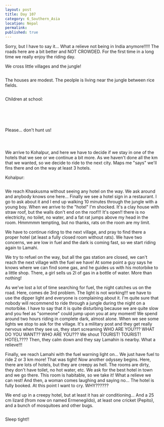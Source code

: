 ```yaml
---
layout: post
title: Day 107
category: 6_Southern_Asia
location: Nepal
permalink: 
published: true
---
```


Sorry, but I have to say it... What a relieve not being in India anymore!!!!! The roads here are a bit better and NOT CROWDED. For the first time in a long time we really enjoy the riding day. 

We cross little villages and the jungle!

<p><a
href="https://lh3.googleusercontent.com/ghCJS92jS2umRoy0gkaKazVvpx51IOgqqgCFHAVDf6-PewEWPn-RQNJBXxNUeSv8miIAtN4WtluXOqwicX5hdYGen4PifWkrJqKE3bswfqvU1LqTVyLT1A9e_MxAgo8iLfH35zjEwILjY2FG9Xl-XrJj7scyib0aSwXmFcBxpZhkGKZnMXz_GQ45w09YsZ_60J-LGUCHvo1j_-ti2Nf1852EHNP-ctYRtuQ7FMrg2V0ykCe86I9AVnMkB6s6V_1pkJnDEaydFM6jeJxrVx7iD6Tym3J-uzX0Y8erOwPp4wyeSwy53Es9yLh8Y-S8VJpKX7cGWn2FKqZ5s9RTNq2Ufvr-LA-D8bV6lYeUp5wRhRoIMMqFpjDkfzKqbPCXck4GCvATs-iKiwWj4TQfE-V34ooMWlu3bbdIX1l08TwG0-950r1uuqk8hUohhZOozuI5-fSq9CBR2bF1tsJHSAhHCruGGE_FWUh6AD-jG5fCU20SExWm2X04FmwR_OFcUa6NW7WPTYUL111WUPuua-PV6C0lXTRLn8osEQFZpfFuOOTlX7p1q0ZI46___fNrfiYcpD_YJQHdpei2rw_T8TmwcBTYp5gSqIlu70BYYCeGnvU7VbMUTEvFCKmtANQHEraiyZr3bUB9Ia_nKi0f3g2jtxd4JKNfF9CtsRmLas0TTWh0vANt4c3DoM0MyA=w836-h627-no"><img 
src="https://lh3.googleusercontent.com/ghCJS92jS2umRoy0gkaKazVvpx51IOgqqgCFHAVDf6-PewEWPn-RQNJBXxNUeSv8miIAtN4WtluXOqwicX5hdYGen4PifWkrJqKE3bswfqvU1LqTVyLT1A9e_MxAgo8iLfH35zjEwILjY2FG9Xl-XrJj7scyib0aSwXmFcBxpZhkGKZnMXz_GQ45w09YsZ_60J-LGUCHvo1j_-ti2Nf1852EHNP-ctYRtuQ7FMrg2V0ykCe86I9AVnMkB6s6V_1pkJnDEaydFM6jeJxrVx7iD6Tym3J-uzX0Y8erOwPp4wyeSwy53Es9yLh8Y-S8VJpKX7cGWn2FKqZ5s9RTNq2Ufvr-LA-D8bV6lYeUp5wRhRoIMMqFpjDkfzKqbPCXck4GCvATs-iKiwWj4TQfE-V34ooMWlu3bbdIX1l08TwG0-950r1uuqk8hUohhZOozuI5-fSq9CBR2bF1tsJHSAhHCruGGE_FWUh6AD-jG5fCU20SExWm2X04FmwR_OFcUa6NW7WPTYUL111WUPuua-PV6C0lXTRLn8osEQFZpfFuOOTlX7p1q0ZI46___fNrfiYcpD_YJQHdpei2rw_T8TmwcBTYp5gSqIlu70BYYCeGnvU7VbMUTEvFCKmtANQHEraiyZr3bUB9Ia_nKi0f3g2jtxd4JKNfF9CtsRmLas0TTWh0vANt4c3DoM0MyA=w836-h627-no" alt=""></a></p>

The houses are modest. The peolple is living near the jungle between rice fields.

<p><a
href="https://lh3.googleusercontent.com/2zzAcTWtNBwt7wqZM6Rvsi3RDGo9cxDCBAipECWS2Z57pf-ZYQ5N_IxPEHGHaMWHHMU20UNHY-0B5sWzlrf1csYCPywMk9fTydd2lp8rWpU18dqEZ0FLAZVF6Pl3Uz-dlbgDvbYs_RwIMf7qfQSEdLi-9PSrgqUQvdlEiM-QfjtxmbFdRY4FWzAupSTIlqm4vm8c0aoT5O7T7feSe9D3QBOuwb0vyMUP2giNo6DwZNDQDYSuAKSLalKOyMb71Ln_Db195IjKaB-fq3pKQqr7xB6nN_J8xlLvLc7kvPig-UPqZ8qggBiZSVCJSxOPQgPEkRCndE8QeLLbZsecO9SWxbS23egExwfcbebnl9o2dd_WUCPkYT9WTSnEdykmjPHZMztjrs341qOR0ELWbHtLRGzA4SrwWH7YmzRGOepCZklSPiTJlPiO2WPNC4bd985FhkuaP2gas4kH-iPxXy9e7Dvp3XjyRO0wYiJdZrMgzIOozQnELdiSPZWTwUoqVdFi5ovZQweuT0iuRjWPV1mH4f_m9WGpNAmtN7yDFgylR3Fd4S60HvIfGBbx7K6EFIAcGcmfNJkArCZkYBlfWtVvsMdw0AHAcVVtf0iWygAiVBy5hwmHlsh2cDtdMh2M8-D1MTTJBtejihjmUoBLfh7NrmclUh3Bxtm19U_XjKp16PrlerZ0DN0iZv2jgQ=w669-h502-no"><img 
src="https://lh3.googleusercontent.com/2zzAcTWtNBwt7wqZM6Rvsi3RDGo9cxDCBAipECWS2Z57pf-ZYQ5N_IxPEHGHaMWHHMU20UNHY-0B5sWzlrf1csYCPywMk9fTydd2lp8rWpU18dqEZ0FLAZVF6Pl3Uz-dlbgDvbYs_RwIMf7qfQSEdLi-9PSrgqUQvdlEiM-QfjtxmbFdRY4FWzAupSTIlqm4vm8c0aoT5O7T7feSe9D3QBOuwb0vyMUP2giNo6DwZNDQDYSuAKSLalKOyMb71Ln_Db195IjKaB-fq3pKQqr7xB6nN_J8xlLvLc7kvPig-UPqZ8qggBiZSVCJSxOPQgPEkRCndE8QeLLbZsecO9SWxbS23egExwfcbebnl9o2dd_WUCPkYT9WTSnEdykmjPHZMztjrs341qOR0ELWbHtLRGzA4SrwWH7YmzRGOepCZklSPiTJlPiO2WPNC4bd985FhkuaP2gas4kH-iPxXy9e7Dvp3XjyRO0wYiJdZrMgzIOozQnELdiSPZWTwUoqVdFi5ovZQweuT0iuRjWPV1mH4f_m9WGpNAmtN7yDFgylR3Fd4S60HvIfGBbx7K6EFIAcGcmfNJkArCZkYBlfWtVvsMdw0AHAcVVtf0iWygAiVBy5hwmHlsh2cDtdMh2M8-D1MTTJBtejihjmUoBLfh7NrmclUh3Bxtm19U_XjKp16PrlerZ0DN0iZv2jgQ=w669-h502-no" alt=""></a></p>

Children at school:

<p><a
href="https://lh3.googleusercontent.com/ygawT2WJy9uAiseHeRlpMRt9w-3DPSPuWosfT7Yrgul0XCn5njAJ4HA_4FDXbTR3L2myxacKqLoJQ91Ihlq9_ldMZq_U_NIOVw3wXJWe_YGDbPcsWwQXx0HrKGMQ_hJtFaUEtm0B0NNf-C7mTX2QSx548_nOgsrbN0qhi0Q2MqlLOEN31uZ6NoMKMCieGWC6pUY1keiJbZcMR4QM7xA_N0a6mrNrlAiqN6WwudhkrXgY4xIEODKLSH1pEHfvS51hr_WGDPSlLCHcuZCqv_Xt05GYj1WUMyBDMR2oWsxLFdpCrMqF_V5z5ceAKG1ajFnMzHsA7kLCRjUwmGIchQ6fyszr8lzEH3tHSFa483Q7ujjjJH3K8IBwWlEjlUoIHgh5aKLkuOoBNLEBoQKJL_RCz3T5xvjD0E4Om4j8iO3_LIJIDkfAf9jSXVMj7bBksGcSWC7udGs-j1oi-PeQhw7HgR_aTdpW6mnSV_9vhpmqbMjD8LDwJkySuthb8OHfbHN518xxx3k3aAaJZx9C7MwltavvKVwgufi-lt66_C2af_Mo5Tl2xOfiNr4fL_4AiWk_lSCH-XMQw3mIbyXw78eH4fXR6THgsU8StjJ6lDVSzLVPJhxlfLFBjZvEuxqytOs3ZSufhAzuFUaPwFbEXR4j5FpY-DqbDXAdNwQiIfwR_meBIxgPgZ4_eapFvA=w836-h627-no"><img 
src="https://lh3.googleusercontent.com/ygawT2WJy9uAiseHeRlpMRt9w-3DPSPuWosfT7Yrgul0XCn5njAJ4HA_4FDXbTR3L2myxacKqLoJQ91Ihlq9_ldMZq_U_NIOVw3wXJWe_YGDbPcsWwQXx0HrKGMQ_hJtFaUEtm0B0NNf-C7mTX2QSx548_nOgsrbN0qhi0Q2MqlLOEN31uZ6NoMKMCieGWC6pUY1keiJbZcMR4QM7xA_N0a6mrNrlAiqN6WwudhkrXgY4xIEODKLSH1pEHfvS51hr_WGDPSlLCHcuZCqv_Xt05GYj1WUMyBDMR2oWsxLFdpCrMqF_V5z5ceAKG1ajFnMzHsA7kLCRjUwmGIchQ6fyszr8lzEH3tHSFa483Q7ujjjJH3K8IBwWlEjlUoIHgh5aKLkuOoBNLEBoQKJL_RCz3T5xvjD0E4Om4j8iO3_LIJIDkfAf9jSXVMj7bBksGcSWC7udGs-j1oi-PeQhw7HgR_aTdpW6mnSV_9vhpmqbMjD8LDwJkySuthb8OHfbHN518xxx3k3aAaJZx9C7MwltavvKVwgufi-lt66_C2af_Mo5Tl2xOfiNr4fL_4AiWk_lSCH-XMQw3mIbyXw78eH4fXR6THgsU8StjJ6lDVSzLVPJhxlfLFBjZvEuxqytOs3ZSufhAzuFUaPwFbEXR4j5FpY-DqbDXAdNwQiIfwR_meBIxgPgZ4_eapFvA=w836-h627-no" alt=""></a></p>

<p><a
href="https://lh3.googleusercontent.com/1RNey27ycv23KCfOPXW769gmNGWuIP3FzHyqLGrghbW2Nz8d6YRffgi_3LsZ98Ob5JJe_qh-wYLikFZOgH8r5YO17hD-Wu1iAJUv5j8A45i1ittWvd4WYM7G7mAffLMfUdgawU7a9qocZaqxY4o9iiL0a24TQ4QqR01bSWJpKsvPBLyqeQUPERx7bB5rqssOYnpIzmml-JQEr1mYLuT0h1yIIECOoULrB3-F1kmfXLaK41_cehkjwPCKR8IeXS5OD1qe6wCOyHqgxAPXYQqt400gXrTMXQdXvmd9ailB1rNOJisZ4KQLiOi5qCATA1gTGt4mHkw4C_Qj_kMd2_A0gZEmve_uHveOrYBTqz4_7O8x1qZk88jn5zLQzsfbPiX9Qm6e9PYY__XmFsQUzr5mW--pgGQPE3PmlQ7zg5bG1xj5NcvepIK3ZAlMZRihSoyJWdFvCx20-I_jtndeLwcjbfW2llNEkzRPM1maDC4XDF3sYqICgl85fNS1tlXEoOAeapnU-XKkUDJHcyVAtszS698zAkgxlnNA-jnu3Xhu91-JvUTotxicSaHJf6U71JNbnugZfZp8H4sqSyuNyiX-0t824sOZfk71RXliaGItpstJHdaiFXUarPxM9LbB2qwkw6-oXEdFTdtEI5ZsErcSNYUbe51JjTHYNgIjFQIMw-jnFXS7XOMJsE_lqw=w836-h627-no"><img 
src="https://lh3.googleusercontent.com/1RNey27ycv23KCfOPXW769gmNGWuIP3FzHyqLGrghbW2Nz8d6YRffgi_3LsZ98Ob5JJe_qh-wYLikFZOgH8r5YO17hD-Wu1iAJUv5j8A45i1ittWvd4WYM7G7mAffLMfUdgawU7a9qocZaqxY4o9iiL0a24TQ4QqR01bSWJpKsvPBLyqeQUPERx7bB5rqssOYnpIzmml-JQEr1mYLuT0h1yIIECOoULrB3-F1kmfXLaK41_cehkjwPCKR8IeXS5OD1qe6wCOyHqgxAPXYQqt400gXrTMXQdXvmd9ailB1rNOJisZ4KQLiOi5qCATA1gTGt4mHkw4C_Qj_kMd2_A0gZEmve_uHveOrYBTqz4_7O8x1qZk88jn5zLQzsfbPiX9Qm6e9PYY__XmFsQUzr5mW--pgGQPE3PmlQ7zg5bG1xj5NcvepIK3ZAlMZRihSoyJWdFvCx20-I_jtndeLwcjbfW2llNEkzRPM1maDC4XDF3sYqICgl85fNS1tlXEoOAeapnU-XKkUDJHcyVAtszS698zAkgxlnNA-jnu3Xhu91-JvUTotxicSaHJf6U71JNbnugZfZp8H4sqSyuNyiX-0t824sOZfk71RXliaGItpstJHdaiFXUarPxM9LbB2qwkw6-oXEdFTdtEI5ZsErcSNYUbe51JjTHYNgIjFQIMw-jnFXS7XOMJsE_lqw=w836-h627-no" alt=""></a></p>

<p><a
href="https://lh3.googleusercontent.com/FdeKzkSVv_pd_wvZEupT_ArvghmeeJF3lNrkcWo5rDtYkun-DcrX_jjHSRrLcwC5e8zaK1rQUyZHIw5M-_gNQYPqKbcL4ZYbgTrcBlfxVQmb7Q4tIKG-yoQGy2tzVMZjGE981s4QspfXkQLrNZYWIbzSE8m7FS1MAfrDwiU6HUpwhkcXu7DpaEalZVcFdGJz8MyHzZm_rOM9NSsDniOui8oNkQRHG-GHvlZamrZluzyJ6XJe-fIG-ZpMEn8RW8EFRtcr0LYSeSzsSdzOFqO2DtizmFCASVfc_mAcUfPfFo01JKnVvellb8Chj8W-CIBeMtOovqK_eBO-mrNhUGCNRtz29ABh38TCDBNv93alWhnfqQc3uI4LdBk5jMMst_KqGDA3FM1JEXxpRPRG1wGmjfoerEcTqVRhq0qjH1Zf_HnOs1vmcZWVx6YyWnocz4RU4ySJGs68q-gRi8f23Xi5Q5vL6b0cPHDK-PT3sFFHtKsa0I-IE7RKkTRI9_xloOQzkAlw76XbYzka1uNohuKJZkvirJfuw0Rckj2VIUMoR_gbKhZP5S8wiOlf6ocKpLXv9UIauydo8ZmwpHnOXw4JMDMxw_pKR15wIdGw969jybXlTy74-z9qDuCJ1WbLeGfzHUqkXNKWlA8Bgftu95UY9bXRAMF-16JQ-Xep7O2vVmr0wauqn7E3A9IxJg=w471-h627-no"><img 
src="https://lh3.googleusercontent.com/FdeKzkSVv_pd_wvZEupT_ArvghmeeJF3lNrkcWo5rDtYkun-DcrX_jjHSRrLcwC5e8zaK1rQUyZHIw5M-_gNQYPqKbcL4ZYbgTrcBlfxVQmb7Q4tIKG-yoQGy2tzVMZjGE981s4QspfXkQLrNZYWIbzSE8m7FS1MAfrDwiU6HUpwhkcXu7DpaEalZVcFdGJz8MyHzZm_rOM9NSsDniOui8oNkQRHG-GHvlZamrZluzyJ6XJe-fIG-ZpMEn8RW8EFRtcr0LYSeSzsSdzOFqO2DtizmFCASVfc_mAcUfPfFo01JKnVvellb8Chj8W-CIBeMtOovqK_eBO-mrNhUGCNRtz29ABh38TCDBNv93alWhnfqQc3uI4LdBk5jMMst_KqGDA3FM1JEXxpRPRG1wGmjfoerEcTqVRhq0qjH1Zf_HnOs1vmcZWVx6YyWnocz4RU4ySJGs68q-gRi8f23Xi5Q5vL6b0cPHDK-PT3sFFHtKsa0I-IE7RKkTRI9_xloOQzkAlw76XbYzka1uNohuKJZkvirJfuw0Rckj2VIUMoR_gbKhZP5S8wiOlf6ocKpLXv9UIauydo8ZmwpHnOXw4JMDMxw_pKR15wIdGw969jybXlTy74-z9qDuCJ1WbLeGfzHUqkXNKWlA8Bgftu95UY9bXRAMF-16JQ-Xep7O2vVmr0wauqn7E3A9IxJg=w471-h627-no" alt=""></a></p>

<p><a
href="https://lh3.googleusercontent.com/TeZr_w8FhX-jee2IMx6lIkl5xqZff0KwoCdC-UbgBMrhLNKe7DMcT505nqKQN1Fjp0hQfm22ZZiDwxKcKR4ckWpxGP05BMqGivOwlY_yMZanJ6LcvrlqfW3cwjbTdjHHr9iCZWCwE3I6_tE0Bh0sgW21XheO8KcpF3QIHCNMfZXnNT96o65ua9u_ib_xHBYebqaIJNOEpZLIZMvYpM0n4EhgwY6SrdoXUeP0Vyw0Z3y8MLWJTzibrTJsfPtB2WtXoTgYWjrd3bA_lP-dhy89aRXNaGcIAt1Xd8JjoADTU6uVrfHnXu9L_t23bwITWimMOMpS6QzQS8cs9wFyzzb7HZf-ZASf0k6IzfOQs0Q6kf0RlM6D0Lv7Cx7OyTzbcyUrui6QMtAPvX1wdK5a9tkl7hme1S6nAi8qfuhI8Z0aw-A_yixO9lu35YG4Jpal-4CZRfXrBOWqCr1gJABq2-FYZCixjzjYB1LTkA7Oelzfw5Gpa2fcwwqZjt2xlRhg9m8RuIn4Aa3TV_45f7qhIlJfsxRVvIFrh8B3sZWidZwrOgIFjugJL0p3l42mc_BqLsxcdAqZOSx1yOd9Gaq7ZCvz3MfdtGdjOMZs_66S_I3Ar0W9E0-rrU62PJ_5IhPE1_qVkXXqj_BmLop84qVcB-PYPFzSUvsRWmpXWR0t4N2pSKE7WR0wHyOvlCKP5w=w836-h627-no"><img 
src="https://lh3.googleusercontent.com/TeZr_w8FhX-jee2IMx6lIkl5xqZff0KwoCdC-UbgBMrhLNKe7DMcT505nqKQN1Fjp0hQfm22ZZiDwxKcKR4ckWpxGP05BMqGivOwlY_yMZanJ6LcvrlqfW3cwjbTdjHHr9iCZWCwE3I6_tE0Bh0sgW21XheO8KcpF3QIHCNMfZXnNT96o65ua9u_ib_xHBYebqaIJNOEpZLIZMvYpM0n4EhgwY6SrdoXUeP0Vyw0Z3y8MLWJTzibrTJsfPtB2WtXoTgYWjrd3bA_lP-dhy89aRXNaGcIAt1Xd8JjoADTU6uVrfHnXu9L_t23bwITWimMOMpS6QzQS8cs9wFyzzb7HZf-ZASf0k6IzfOQs0Q6kf0RlM6D0Lv7Cx7OyTzbcyUrui6QMtAPvX1wdK5a9tkl7hme1S6nAi8qfuhI8Z0aw-A_yixO9lu35YG4Jpal-4CZRfXrBOWqCr1gJABq2-FYZCixjzjYB1LTkA7Oelzfw5Gpa2fcwwqZjt2xlRhg9m8RuIn4Aa3TV_45f7qhIlJfsxRVvIFrh8B3sZWidZwrOgIFjugJL0p3l42mc_BqLsxcdAqZOSx1yOd9Gaq7ZCvz3MfdtGdjOMZs_66S_I3Ar0W9E0-rrU62PJ_5IhPE1_qVkXXqj_BmLop84qVcB-PYPFzSUvsRWmpXWR0t4N2pSKE7WR0wHyOvlCKP5w=w836-h627-no" alt=""></a></p>

<p><a
href="https://lh3.googleusercontent.com/KTi2uV_KisCpiQ7poP2-_IiBu0gGHUUGjYQdJCBCysVOhZxEVnlzSsvbvofNU2KZ9bTxbx1b7DvZD5hxCfxmsr9RKwpcnQ-mi2M9ADK4ypXw1iL-PaUymf0MUyyyyQftsQLKDDy_x_d7nO2oHlIVH_goCudzYRmgq-uq3Xrz4fruixnIQO9Uym42o2Tm0-7Gq1MPAuEqRVC_ptrFFReWf0SFP0ww4ureid3bo48m2JSckxmJDkT_wY5VBlnnR7HOmpAtfsu92OBaBMm7bFDzR9ZGOcd-zETkSOLHXj1T4hNz5JA4ozKpQsoYBYWKtu3nUAO1T11AhuaWuVlLw3HqorLhc9Yrx5C4ME48aYEa7TP6RCBmplJ1ligGOl_JuguEAWNQ0ByQM31zD_-SMJkZinymmVfSkLcRUEAaq49m34zuIbF3Y8C14z-37FL_tSVRIypJZZrRN98BZBL3FXpw5k-99VGtxVxfv0GL7AY5muowwdhfRB3sYOVe-y9W1i_rjBJQ8SIyhnrpFZUUuZUwRvKPVuqO4A1hDgAwTd2vcVDcmlDyRyRt_G4MNgcfYReQZBUdUO1T7Vd_nMmzTEhjMBX8_7V2x9qgFrUjXG4v5zOBE3glPp8Pv5MUHCYpSKZLjKGKkQUD9_63bNqq8IEYCDQFS7uaeR1x1T_WIYkX1yvzoE_Md22vmKhz2Q=w836-h627-no"><img 
src="https://lh3.googleusercontent.com/KTi2uV_KisCpiQ7poP2-_IiBu0gGHUUGjYQdJCBCysVOhZxEVnlzSsvbvofNU2KZ9bTxbx1b7DvZD5hxCfxmsr9RKwpcnQ-mi2M9ADK4ypXw1iL-PaUymf0MUyyyyQftsQLKDDy_x_d7nO2oHlIVH_goCudzYRmgq-uq3Xrz4fruixnIQO9Uym42o2Tm0-7Gq1MPAuEqRVC_ptrFFReWf0SFP0ww4ureid3bo48m2JSckxmJDkT_wY5VBlnnR7HOmpAtfsu92OBaBMm7bFDzR9ZGOcd-zETkSOLHXj1T4hNz5JA4ozKpQsoYBYWKtu3nUAO1T11AhuaWuVlLw3HqorLhc9Yrx5C4ME48aYEa7TP6RCBmplJ1ligGOl_JuguEAWNQ0ByQM31zD_-SMJkZinymmVfSkLcRUEAaq49m34zuIbF3Y8C14z-37FL_tSVRIypJZZrRN98BZBL3FXpw5k-99VGtxVxfv0GL7AY5muowwdhfRB3sYOVe-y9W1i_rjBJQ8SIyhnrpFZUUuZUwRvKPVuqO4A1hDgAwTd2vcVDcmlDyRyRt_G4MNgcfYReQZBUdUO1T7Vd_nMmzTEhjMBX8_7V2x9qgFrUjXG4v5zOBE3glPp8Pv5MUHCYpSKZLjKGKkQUD9_63bNqq8IEYCDQFS7uaeR1x1T_WIYkX1yvzoE_Md22vmKhz2Q=w836-h627-no" alt=""></a></p>

Please... don't hunt us!

<p><a
href="https://lh3.googleusercontent.com/Qxj-xAejZ9ndu0c9j2HmEWBdefkHsq69WKQVq786zdfY-QmOH1IDLBjszLzcYseNDoC_hAD5zEq1_8Wg1Ea-4Xz7s2lFIoDGqtRf58uxRxoLBejVri1-nTu75iOx3eX1cOsW6x8qWQG4PutrbQdKfT7E4MZtiT73Ytd2xHG6v6qg1hRh3BbI_nkVImKRuhOYoFhkX1YV5AuFgpHOyhtQvlbVEJ_2kmhD6SBgxuLz84u1gAwHo_SOtK78hKW5CggVi3c-60KPt7H0evz7xs7Zr5iaAcaQm8hoyPzj8y2rPBgP2ceJToxD0uFEpjcSJfdliAEtkJKk2fyXyJ6isq7ZWgsMcctZFnRcFrLittcOoV-9cR0HE9qTUEsCF4eYkYWzLDKz9ltiwh6asDJFFW2Yr2ZBA4mdDLyB8K9MICq6QXh0yobfq3TVJc-wySn0_LJg2xQe4-JlB-AxICeajPv97KStgF0EN0JK3QrIMdemWxsL_vpN_tEtKWBKujYFynFWZsaKHtKOcteU65AX7NZEKMpwtACHV7h8gGaofKYqHLEHSKFhTkdX7rKUZGz26jFsPUZU0BNnAmh85xa3f6_8Aes-XuqV4FwdxBj6rGl7nI7sh02LleKlTQmfcFj1ceCUJ-NvA8-7AVuTAk41PkbxNwiKpCMhz9W4U3m49hT7GWng496m65UEz3pkbg=w669-h502-no"><img 
src="https://lh3.googleusercontent.com/Qxj-xAejZ9ndu0c9j2HmEWBdefkHsq69WKQVq786zdfY-QmOH1IDLBjszLzcYseNDoC_hAD5zEq1_8Wg1Ea-4Xz7s2lFIoDGqtRf58uxRxoLBejVri1-nTu75iOx3eX1cOsW6x8qWQG4PutrbQdKfT7E4MZtiT73Ytd2xHG6v6qg1hRh3BbI_nkVImKRuhOYoFhkX1YV5AuFgpHOyhtQvlbVEJ_2kmhD6SBgxuLz84u1gAwHo_SOtK78hKW5CggVi3c-60KPt7H0evz7xs7Zr5iaAcaQm8hoyPzj8y2rPBgP2ceJToxD0uFEpjcSJfdliAEtkJKk2fyXyJ6isq7ZWgsMcctZFnRcFrLittcOoV-9cR0HE9qTUEsCF4eYkYWzLDKz9ltiwh6asDJFFW2Yr2ZBA4mdDLyB8K9MICq6QXh0yobfq3TVJc-wySn0_LJg2xQe4-JlB-AxICeajPv97KStgF0EN0JK3QrIMdemWxsL_vpN_tEtKWBKujYFynFWZsaKHtKOcteU65AX7NZEKMpwtACHV7h8gGaofKYqHLEHSKFhTkdX7rKUZGz26jFsPUZU0BNnAmh85xa3f6_8Aes-XuqV4FwdxBj6rGl7nI7sh02LleKlTQmfcFj1ceCUJ-NvA8-7AVuTAk41PkbxNwiKpCMhz9W4U3m49hT7GWng496m65UEz3pkbg=w669-h502-no" alt=""></a></p>

<p><a
href="https://lh3.googleusercontent.com/miwoe5RCjmPXklS_DjX7z_hkdlRl1QDDA1774lRKFRutEZe8QeCM0666EbrIkqZguwCEpIjJqg14GZbZ12Fbc3uRan-2UL9a5ov4EuCrvpo-MxeVNxWoD47Qi5gOWg9sFXEQvk9nMGWmAkEjpSkewGSSwQguq-0JuvC8Nj2MAoeN_Jg7ZdcBYRabyW1On2n0DbXEdzKfr7k8kgKpWi3FqseOYGHCLwFv_52CP-iItAZ-iNBWDoj5DWUIHgHB7aZ6TVrd9c4KZlxZlBWmaN7T4VQNDSR9SDxdIGJzjQjZO4mbp1s9p0fWEiQX-c4YsS3ya30MYGxyRPrRPLJUIibAknHaAE_wN-yiQKx8Wh7Mg5D2pBGGKchgJ6mPcMkfNgnSY4CzOihvAl9woIRdLurfX-8XqTI9FlLB1fHNAEuAowt9oJe1c8yxTTFA40VaiqLYzNCUnsb_KuLJZIkvZimxcErfVMyRGwoAXu-sQj7LinZD3FjIZvsQ0FLYQ8kR4D1yn3Ew5rA6drhbaxj4Rr6O3ZSffXPxYE53eGL2lh5lw_IScUSG03BXTGpJFGiYjARjMCcKSjQZvMLyx_RZaLQTDaskQ-fKcwuTZJUfotc_AQg14alefPg70KJrinWHKRVGJnNn_boHlK4AvAV_yTppR19_VDTezRWgB_kk_GReDAxvp03LJsesHfFAxg=w836-h627-no"><img 
src="https://lh3.googleusercontent.com/miwoe5RCjmPXklS_DjX7z_hkdlRl1QDDA1774lRKFRutEZe8QeCM0666EbrIkqZguwCEpIjJqg14GZbZ12Fbc3uRan-2UL9a5ov4EuCrvpo-MxeVNxWoD47Qi5gOWg9sFXEQvk9nMGWmAkEjpSkewGSSwQguq-0JuvC8Nj2MAoeN_Jg7ZdcBYRabyW1On2n0DbXEdzKfr7k8kgKpWi3FqseOYGHCLwFv_52CP-iItAZ-iNBWDoj5DWUIHgHB7aZ6TVrd9c4KZlxZlBWmaN7T4VQNDSR9SDxdIGJzjQjZO4mbp1s9p0fWEiQX-c4YsS3ya30MYGxyRPrRPLJUIibAknHaAE_wN-yiQKx8Wh7Mg5D2pBGGKchgJ6mPcMkfNgnSY4CzOihvAl9woIRdLurfX-8XqTI9FlLB1fHNAEuAowt9oJe1c8yxTTFA40VaiqLYzNCUnsb_KuLJZIkvZimxcErfVMyRGwoAXu-sQj7LinZD3FjIZvsQ0FLYQ8kR4D1yn3Ew5rA6drhbaxj4Rr6O3ZSffXPxYE53eGL2lh5lw_IScUSG03BXTGpJFGiYjARjMCcKSjQZvMLyx_RZaLQTDaskQ-fKcwuTZJUfotc_AQg14alefPg70KJrinWHKRVGJnNn_boHlK4AvAV_yTppR19_VDTezRWgB_kk_GReDAxvp03LJsesHfFAxg=w836-h627-no" alt=""></a></p>

<p><a
href="https://lh3.googleusercontent.com/SnJc3zUP4P1u1M82DaG0bqBDjLsgN2xAgthPeaLmE6K2d5nAqrA9VoSyR2jx8vMK7yMPFeN03TT0XcjKqDjQpbrzUP9ylV_KN7ZLGqX9tN9vmofktyQeu2VrhMmZ3cAQoFi2xgGy9wFYBMafpmsXOkVOUdRnSK97OJ5ABHKyJGLcpGCjLZTqhFcLfKUP-sjMGA5VIGeAh2ruKBRnoWf_q2WUAWYnGuHp3UutWwalI2GuHRFJv2HzlF0_igS0p-eXnBOP_QRzmqX2dLj51TEGEUsFl9exF-W9jycTF7ctcfBMJQ4rrWzX5iXS5jRqDSlcElmGw_uMhO6Ojrb-rTCDypZV-Gj7RejCsMqnUaGYutkJjguyNDhKK-siC-JMB1PzJoH9j-AmESIEYviBgqAa9rgPxnkeTz6lV3ygFhpBk_Q1mRaStsmIGt6yOOlyYbDwIEKZmJZDt28x4VpYYY1LLmHJGGUWYP3vLrg_hAWFvDCN458sQ05IH8YYwGSNdRBLbQH8goyZteTdDWqzU4L9Q0bftB-WdzxSBA9xZWfW85VISoHKC6V5PIn89iCRDw-qg4IrCKtLpQUoDHdCPpOAfhJfLKxBhm0j_5lDv6tnelqWFSpPl_d38dC-Km7Gpq2aHZtslyMSFCFtR7NWPXlrVrbdVd8jqg-9RxHQDFKW0HkjIDwYGb4OTL6NFA=w836-h627-no"><img 
src="https://lh3.googleusercontent.com/SnJc3zUP4P1u1M82DaG0bqBDjLsgN2xAgthPeaLmE6K2d5nAqrA9VoSyR2jx8vMK7yMPFeN03TT0XcjKqDjQpbrzUP9ylV_KN7ZLGqX9tN9vmofktyQeu2VrhMmZ3cAQoFi2xgGy9wFYBMafpmsXOkVOUdRnSK97OJ5ABHKyJGLcpGCjLZTqhFcLfKUP-sjMGA5VIGeAh2ruKBRnoWf_q2WUAWYnGuHp3UutWwalI2GuHRFJv2HzlF0_igS0p-eXnBOP_QRzmqX2dLj51TEGEUsFl9exF-W9jycTF7ctcfBMJQ4rrWzX5iXS5jRqDSlcElmGw_uMhO6Ojrb-rTCDypZV-Gj7RejCsMqnUaGYutkJjguyNDhKK-siC-JMB1PzJoH9j-AmESIEYviBgqAa9rgPxnkeTz6lV3ygFhpBk_Q1mRaStsmIGt6yOOlyYbDwIEKZmJZDt28x4VpYYY1LLmHJGGUWYP3vLrg_hAWFvDCN458sQ05IH8YYwGSNdRBLbQH8goyZteTdDWqzU4L9Q0bftB-WdzxSBA9xZWfW85VISoHKC6V5PIn89iCRDw-qg4IrCKtLpQUoDHdCPpOAfhJfLKxBhm0j_5lDv6tnelqWFSpPl_d38dC-Km7Gpq2aHZtslyMSFCFtR7NWPXlrVrbdVd8jqg-9RxHQDFKW0HkjIDwYGb4OTL6NFA=w836-h627-no" alt=""></a></p>

We arrive to Kohalpur, and here we have to decide if we stay in one of the hotels that we see or we continue a bit more. As we haven't done all the km that we wanted, so we decide to ride to the next city. Maps me "says" we'll fins there and on the way at least 3 hotels.

Kohalpur:

<p><a
href="https://lh3.googleusercontent.com/-liX4FAdulANTkeunicwK63jH6JTLYEPaVY5oOSkTHZ-cxPnzweS7sciHoRmjHKPNEj-0dtzdxvhDFvWB5YBcBxF11d7_xDal-ZHZHj618lTC2P_wNhlyxXto0PovP9_Dt2V3FlBb4KLNlyrOg4fwg8kTNN0qegiAd7wli16aU_lOMd77O2tk65Iz-L8Bj0uTwiNnGyNtygd_Zj3WYrd8cIdrJIHwPBWZsScW7FqAq9zY4Y3-aDHrl8WugSQeydM1AUH40gL6TM23WSmF-P_ViqZRPl3hcIq2vYO6Do9X4GGemNjmkxryHY2RYFh4dOrnUSnDscVh1zFZaG_V6Yl548D1InIAArSTVJy_sbVqo0JT6qMSuMHeNfoDbFEbt6_Pq9x9yAF6l0wCZZOGX4s6E76NQbLV8Z5M82eYcB97dC88onzdBp4qnA_cUT6COklJMiU7YtBIIdEWgMycqcHbMcSi50ysRw9aeI0aTMxrK_aSPoBUp5oDznl2tFBhc-bPf1EfQU69mO0JfOPM15AOglItNsU1wrn78buKiOeppVIHUYKWdIa4nLxiFE7Og3K1_qcOPRe8EmK0sgZ4TYPSJp-wLXWACmFMzNGuB3eBrcYgXCBOBp6UUXGZU4DpcezjeP6GNwrolcHlHpv6xh3lTGJeYWKoBdw3YM4Dk98Qk50xFqEltcBrq_h9w=w836-h627-no"><img 
src="https://lh3.googleusercontent.com/-liX4FAdulANTkeunicwK63jH6JTLYEPaVY5oOSkTHZ-cxPnzweS7sciHoRmjHKPNEj-0dtzdxvhDFvWB5YBcBxF11d7_xDal-ZHZHj618lTC2P_wNhlyxXto0PovP9_Dt2V3FlBb4KLNlyrOg4fwg8kTNN0qegiAd7wli16aU_lOMd77O2tk65Iz-L8Bj0uTwiNnGyNtygd_Zj3WYrd8cIdrJIHwPBWZsScW7FqAq9zY4Y3-aDHrl8WugSQeydM1AUH40gL6TM23WSmF-P_ViqZRPl3hcIq2vYO6Do9X4GGemNjmkxryHY2RYFh4dOrnUSnDscVh1zFZaG_V6Yl548D1InIAArSTVJy_sbVqo0JT6qMSuMHeNfoDbFEbt6_Pq9x9yAF6l0wCZZOGX4s6E76NQbLV8Z5M82eYcB97dC88onzdBp4qnA_cUT6COklJMiU7YtBIIdEWgMycqcHbMcSi50ysRw9aeI0aTMxrK_aSPoBUp5oDznl2tFBhc-bPf1EfQU69mO0JfOPM15AOglItNsU1wrn78buKiOeppVIHUYKWdIa4nLxiFE7Og3K1_qcOPRe8EmK0sgZ4TYPSJp-wLXWACmFMzNGuB3eBrcYgXCBOBp6UUXGZU4DpcezjeP6GNwrolcHlHpv6xh3lTGJeYWKoBdw3YM4Dk98Qk50xFqEltcBrq_h9w=w836-h627-no" alt=""></a></p>

We reach Khaskusma without seeing any hotel on the way. We ask around and anybody knows one here... Finally we see a hotel sign in a restaurant. I go to ask about it and I end up walking 10 minutes through the jungle with a young boy. When we arrive to the "hotel" I'm shocked. It's a clay house with straw roof, but the walls don't end on the roof!!! It's open!! there is no electricity, no toilet, no water, and a fat rat jumps above my head in the room. Hmmmmm tempting, but no thanks, rats on the room are my limit.

We have to continue riding to the next village, and pray to find there a proper hotel (at least a fully closed room without rats). We have two concerns, we are low in fuel and the dark is coming fast, so we start riding again to Lamahi.

We try to refuel on the way, but all the gas station are closed, we can't reach the next village with the fuel we have! At some point a guy says he knows where we can find some gas, and he guides us with his motorbike to a little shop. There, a girl sells us 2l of gas in a bottle of water. More than nothing!

As we've lost a lot of time searching for fuel, the night catches us on the road. Here, comes de 3rd problem. The light is not working!!! we have to use the dipper light and everyone is complaining about it. I'm quite sure that nobody will recommend to ride through a jungle during the night on a motorbike. I have to say that it is quite disturbing because we are quite slow and you feel as "someone" could jump upon you at any moment! We spend around two hours riding in complete dark, almost alone. When we see some lights we stop to ask for the village. It's a military post and they get really nervous when they see us, they start screaming WHO ARE YOU??? WHAT DO YOU WANT?? WHO ARE YOU??? We shout TOURIST! TOURIST! HOTEL???? Then, they calm down and they say Lamahin is nearby. What a relieve!!!

Finally, we reach Lamahi with the fuel warning light on... We just have fuel to ride 2 or 3 km more! That was tight! Now another odyssey begins. Here, there are lots of hotels, but they are creepy as hell. The rooms are dirty, they don't have toilet, no hot water, etc. We ask for the best hotel in town and we go there. This room is habitable, so we take it! What a relieve we can rest! And then, a woman comes laughing and saying no... The hotel is fully booked. At this point I want to cry. WHY??????

We end up in a creepy hotel, but at least it has air conditioning... And a 25 cm lizard (from now on named Ermenegildo), at least one cricket (Pepito), and a bunch of mosquitoes and other bugs.

<p><a
href="https://lh3.googleusercontent.com/ZD38_OmQweEIMOJBh1L4_0jZ_UPY-8I57BiNrgTNAIQXDc4qHN_fBEUde-qbvBWOTwCLlss3myOWIs7DkE6q8eXuH0OYdUBhtBi58rUpxQLeej55YO7PP5Re2UsGgeNfcnbEGHmugnci8XErjeyyk1gP9iCQR1LbWUQ5zF4odQXE4kxD3CYqanH_kHUSOxgGjt_C-iwChqkvMju6xo5He81eZVMlkcK1dWpF-KvQ5BOBI39PstX5umFlQ-IuPMB-buXRKOSpDn3JbNN9fvebmhJp_t5cF-Ln7-1gtOkkoPXYGXWcHCFU5HGit9WxUxiv4qa9qRhLFSltAqA9qLPKQI0z7hCkVJv3ZZ4Qt4ICPxK1tyW9jD9qWOekHuVuQAbx5K4wdhjyXTT521jJk6tUK_ca4sUIKUIEd_qqmsE3yi1x789Hq8aPCrNP8NiQDdHsdBBCw6nHPTg7VhWC_ULB6ZT1bG-y2olW3aEyIjUGntp1eiMXS-e7BR9rztdvWlP8SI-VrmD3dVPv4Xr-C_rfNkJkJ6Do_w1Azxn229MD48LzAe7LL3fuiAFjLWjztV9_cZWIe2AQHDewItfMQ5JWgx0qii1dkUpQBBLoccGqVn23c5ZpEPqpK04IwCy5OgHjiqAkWUbuxNHJqggVOSm6qSoEow60trJhEsg_kJPgvjj0WtwelMUMf7ATrg=w836-h627-no"><img 
src="https://lh3.googleusercontent.com/ZD38_OmQweEIMOJBh1L4_0jZ_UPY-8I57BiNrgTNAIQXDc4qHN_fBEUde-qbvBWOTwCLlss3myOWIs7DkE6q8eXuH0OYdUBhtBi58rUpxQLeej55YO7PP5Re2UsGgeNfcnbEGHmugnci8XErjeyyk1gP9iCQR1LbWUQ5zF4odQXE4kxD3CYqanH_kHUSOxgGjt_C-iwChqkvMju6xo5He81eZVMlkcK1dWpF-KvQ5BOBI39PstX5umFlQ-IuPMB-buXRKOSpDn3JbNN9fvebmhJp_t5cF-Ln7-1gtOkkoPXYGXWcHCFU5HGit9WxUxiv4qa9qRhLFSltAqA9qLPKQI0z7hCkVJv3ZZ4Qt4ICPxK1tyW9jD9qWOekHuVuQAbx5K4wdhjyXTT521jJk6tUK_ca4sUIKUIEd_qqmsE3yi1x789Hq8aPCrNP8NiQDdHsdBBCw6nHPTg7VhWC_ULB6ZT1bG-y2olW3aEyIjUGntp1eiMXS-e7BR9rztdvWlP8SI-VrmD3dVPv4Xr-C_rfNkJkJ6Do_w1Azxn229MD48LzAe7LL3fuiAFjLWjztV9_cZWIe2AQHDewItfMQ5JWgx0qii1dkUpQBBLoccGqVn23c5ZpEPqpK04IwCy5OgHjiqAkWUbuxNHJqggVOSm6qSoEow60trJhEsg_kJPgvjj0WtwelMUMf7ATrg=w836-h627-no" alt=""></a></p>

Sleep tight!!